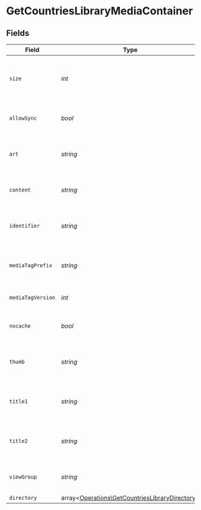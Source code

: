 # GetCountriesLibraryMediaContainer


## Fields

| Field                                                                                                     | Type                                                                                                      | Required                                                                                                  | Description                                                                                               | Example                                                                                                   |
| --------------------------------------------------------------------------------------------------------- | --------------------------------------------------------------------------------------------------------- | --------------------------------------------------------------------------------------------------------- | --------------------------------------------------------------------------------------------------------- | --------------------------------------------------------------------------------------------------------- |
| `size`                                                                                                    | *int*                                                                                                     | :heavy_check_mark:                                                                                        | Number of media items returned in this response.                                                          | 50                                                                                                        |
| `allowSync`                                                                                               | *bool*                                                                                                    | :heavy_check_mark:                                                                                        | Indicates whether syncing is allowed.                                                                     | false                                                                                                     |
| `art`                                                                                                     | *string*                                                                                                  | :heavy_check_mark:                                                                                        | URL for the background artwork of the media container.                                                    | /:/resources/show-fanart.jpg                                                                              |
| `content`                                                                                                 | *string*                                                                                                  | :heavy_check_mark:                                                                                        | The content type or mode.                                                                                 | secondary                                                                                                 |
| `identifier`                                                                                              | *string*                                                                                                  | :heavy_check_mark:                                                                                        | An plugin identifier for the media container.                                                             | com.plexapp.plugins.library                                                                               |
| `mediaTagPrefix`                                                                                          | *string*                                                                                                  | :heavy_check_mark:                                                                                        | The prefix used for media tag resource paths.                                                             | /system/bundle/media/flags/                                                                               |
| `mediaTagVersion`                                                                                         | *int*                                                                                                     | :heavy_check_mark:                                                                                        | The version number for media tags.                                                                        | 1734362201                                                                                                |
| `nocache`                                                                                                 | *bool*                                                                                                    | :heavy_check_mark:                                                                                        | Specifies whether caching is disabled.                                                                    | true                                                                                                      |
| `thumb`                                                                                                   | *string*                                                                                                  | :heavy_check_mark:                                                                                        | URL for the thumbnail image of the media container.                                                       | /:/resources/show.png                                                                                     |
| `title1`                                                                                                  | *string*                                                                                                  | :heavy_check_mark:                                                                                        | The primary title of the media container.                                                                 | TV Series                                                                                                 |
| `title2`                                                                                                  | *string*                                                                                                  | :heavy_check_mark:                                                                                        | The secondary title of the media container.                                                               | By Starring Actor                                                                                         |
| `viewGroup`                                                                                               | *string*                                                                                                  | :heavy_check_mark:                                                                                        | Identifier for the view group layout.                                                                     | secondary                                                                                                 |
| `directory`                                                                                               | array<[Operations\GetCountriesLibraryDirectory](../../Models/Operations/GetCountriesLibraryDirectory.md)> | :heavy_minus_sign:                                                                                        | N/A                                                                                                       |                                                                                                           |